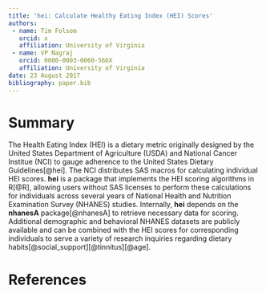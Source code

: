 ```yaml
---
title: 'hei: Calculate Healthy Eating Index (HEI) Scores'
authors:
 - name: Tim Folsom
   orcid: x
   affiliation: University of Virginia
 - name: VP Nagraj
   orcid: 0000-0003-0060-566X
   affiliation: University of Virginia
date: 23 August 2017
bibliography: paper.bib
---
```

# Summary 

The Health Eating Index (HEI) is a dietary metric originally designed by the United States Department of Agriculture (USDA) and National Cancer Institue (NCI) to gauge adherence to the United States Dietary Guidelines[@hei]. The NCI distributes SAS macros for calculating individual HEI scores. **hei** is a package that implements the HEI scoring algorithms in R[@R], allowing users without SAS licenses to perform these calculations for individuals across several years of National Health and Nutrition Examination Survey (NHANES) studies. Internally, **hei** depends on the **nhanesA** package[@nhanesA] to retrieve necessary data for scoring. Additional demographic and behavioral NHANES datasets are publicly available and can be combined with the HEI scores for corresponding individuals to serve a variety of research inquiries regarding dietary habits[@social_support][@tinnitus][@age]. 

# References